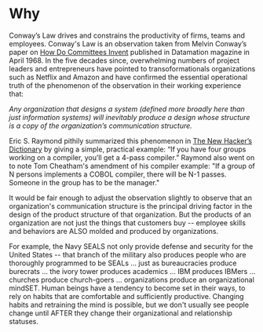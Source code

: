 # Why

Conway’s Law drives and constrains the productivity of firms, teams and employees.  Conway's Law is an observation taken from Melvin Conway’s paper on [How Do Committees Invent](http://www.melconway.com/research/committees.html) published in Datamation magazine in April 1968.  In the five decades since, overwhelming numbers of project leaders and entrepreneurs have pointed to transoformationals organizations such as Netflix and Amazon and have confirmed the essential operational truth of the phenomenon of the observation in their working experience that:

*Any organization that designs a system (defined more broadly here than just information systems) will inevitably produce a design whose structure is a copy of the organization’s communication structure.*   

Eric S. Raymond pithily summarized this phenomenon in [The New Hacker’s Dictionary](http://www.proselex.net/documents/the%20new%20hacker's%20dictionary.pdf) by giving a simple, practical example: “If you have four groups working on a compiler, you’ll get a 4-pass compiler.”  Raymond also went on to note Tom Cheatham's amendment of his compiler example: "If a group of N persons implements a COBOL compiler, there will be N-1 passes. Someone in the group has to be the manager."  

It would be fair enough to adjust the observation slightly to observe that an organization's communication structure is the principal driving factor in the design of the product structure of that organization.  But the products of an organization are not just the things that customers buy -- employee skills and behaviors are ALSO molded and produced by organizations.  

For example, the Navy SEALS not only provide defense and security for the United States -- that branch of the military also produces people who are thoroughly programmed to be SEALs ... just as bureaucracies produce burecrats ... the ivory tower produces academics ... IBM produces IBMers ... churches produce church-goers ... organizations produce an organizational mindSET.  Human beings have a tendency to become set in their ways, to rely on habits that are comfortable and sufficiently productive. Changing habits and retraining the mind is possible, but we don't usually see people change until AFTER they change their organizational and relationship statuses.
